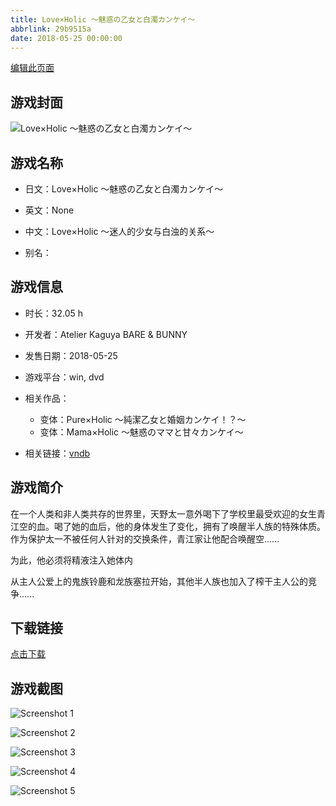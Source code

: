 ```yaml
---
title: Love×Holic ～魅惑の乙女と白濁カンケイ～
abbrlink: 29b9515a
date: 2018-05-25 00:00:00
---
```

[编辑此页面](https://github.com/ACG-3/ADV3-source/blob/main/source/_posts/games/Love%C3%97Holic%20%EF%BD%9E%E9%AD%85%E6%83%91%E3%81%AE%E4%B9%99%E5%A5%B3%E3%81%A8%E7%99%BD%E6%BF%81%E3%82%AB%E3%83%B3%E3%82%B1%E3%82%A4%EF%BD%9E.md)

## 游戏封面

![Love×Holic ～魅惑の乙女と白濁カンケイ～](https%3A//pan.timero.xyz/onedrive/img_lib_001/Love%C3%97Holic%20%EF%BD%9E%E9%AD%85%E6%83%91%E3%81%AE%E4%B9%99%E5%A5%B3%E3%81%A8%E7%99%BD%E6%BF%81%E3%82%AB%E3%83%B3%E3%82%B1%E3%82%A4%EF%BD%9E_cover.avif)


## 游戏名称

- 日文：Love×Holic ～魅惑の乙女と白濁カンケイ～
- 英文：None
- 中文：Love×Holic ～迷人的少女与白浊的关系～

- 别名：


## 游戏信息

- 时长：32.05 h
- 开发者：Atelier Kaguya BARE & BUNNY
- 发售日期：2018-05-25
- 游戏平台：win, dvd
- 相关作品：
   - 变体：Pure×Holic ～純潔乙女と婚姻カンケイ！？～
   - 变体：Mama×Holic ～魅惑のママと甘々カンケイ～

- 相关链接：[vndb](https://vndb.org/v22713)


## 游戏简介

在一个人类和非人类共存的世界里，天野太一意外喝下了学校里最受欢迎的女生青江空的血。喝了她的血后，他的身体发生了变化，拥有了唤醒半人族的特殊体质。
作为保护太一不被任何人针对的交换条件，青江家让他配合唤醒空......

为此，他必须将精液注入她体内

从主人公爱上的鬼族铃鹿和龙族塞拉开始，其他半人族也加入了榨干主人公的竞争......


## 下载链接

[点击下载](https://pan.timero.xyz/onedrive/adv_lib_001/Love%C3%97Holic%20%EF%BD%9E%E9%AD%85%E6%83%91%E3%81%AE%E4%B9%99%E5%A5%B3%E3%81%A8%E7%99%BD%E6%BF%81%E3%82%AB%E3%83%B3%E3%82%B1%E3%82%A4%EF%BD%9E)


## 游戏截图


![Screenshot 1](https%3A//pan.timero.xyz/onedrive/img_lib_001/Love%C3%97Holic%20%EF%BD%9E%E9%AD%85%E6%83%91%E3%81%AE%E4%B9%99%E5%A5%B3%E3%81%A8%E7%99%BD%E6%BF%81%E3%82%AB%E3%83%B3%E3%82%B1%E3%82%A4%EF%BD%9E_Screenshot_1.avif)

![Screenshot 2](https%3A//pan.timero.xyz/onedrive/img_lib_001/Love%C3%97Holic%20%EF%BD%9E%E9%AD%85%E6%83%91%E3%81%AE%E4%B9%99%E5%A5%B3%E3%81%A8%E7%99%BD%E6%BF%81%E3%82%AB%E3%83%B3%E3%82%B1%E3%82%A4%EF%BD%9E_Screenshot_2.avif)

![Screenshot 3](https%3A//pan.timero.xyz/onedrive/img_lib_001/Love%C3%97Holic%20%EF%BD%9E%E9%AD%85%E6%83%91%E3%81%AE%E4%B9%99%E5%A5%B3%E3%81%A8%E7%99%BD%E6%BF%81%E3%82%AB%E3%83%B3%E3%82%B1%E3%82%A4%EF%BD%9E_Screenshot_3.avif)

![Screenshot 4](https%3A//pan.timero.xyz/onedrive/img_lib_001/Love%C3%97Holic%20%EF%BD%9E%E9%AD%85%E6%83%91%E3%81%AE%E4%B9%99%E5%A5%B3%E3%81%A8%E7%99%BD%E6%BF%81%E3%82%AB%E3%83%B3%E3%82%B1%E3%82%A4%EF%BD%9E_Screenshot_4.avif)

![Screenshot 5](https%3A//pan.timero.xyz/onedrive/img_lib_001/Love%C3%97Holic%20%EF%BD%9E%E9%AD%85%E6%83%91%E3%81%AE%E4%B9%99%E5%A5%B3%E3%81%A8%E7%99%BD%E6%BF%81%E3%82%AB%E3%83%B3%E3%82%B1%E3%82%A4%EF%BD%9E_Screenshot_5.avif)

